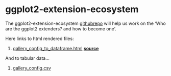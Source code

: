 
<!-- README.md is generated from README.Rmd. Please edit that file -->

# ggplot2-extension-ecosystem

<!-- badges: start -->
<!-- badges: end -->

The ggplot2-extension-ecosystem
[githubrepo](https://github.com/EvaMaeRey/ggplot2-extension-ecosystem)
will help us work on the ‘Who are the ggplot2 extenders? and how to
become one’.

Here links to html rendered files:

1.  [gallery_config_to_dataframe.html](https://evamaerey.github.io/ggplot2-extension-ecosystem/gallery_config_to_dataframe.html)
    **[source](https://github.com/evamaerey/ggplot2-extension-ecosystem/blob/master/gallery_config_to_dataframe.qmd)**

And to tabular data…

1.  [gallery_config.csv](https://evamaerey.github.io/ggplot2-extension-ecosystem/gallery_config.csv)
